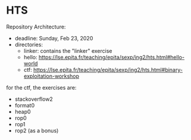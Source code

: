 HTS
===

Repository Architecture:

* deadline: Sunday, Feb 23, 2020
* directories:
    - linker: contains the "linker" exercise
    - hello: https://lse.epita.fr/teaching/epita/sexp/ing2/hts.html#hello-world
    - ctf: https://lse.epita.fr/teaching/epita/sexp/ing2/hts.html#binary-exploitation-workshop

for the ctf, the exercises are:

* stackoverflow2
* format0
* heap0
* rop0
* rop1
* rop2 (as a bonus)
